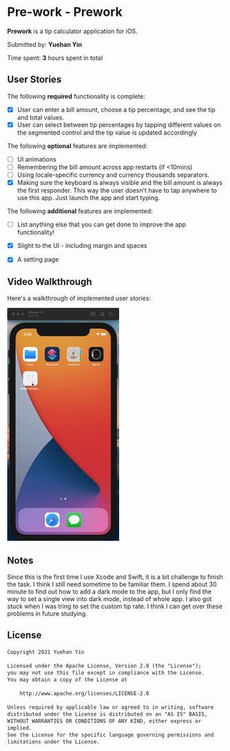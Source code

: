 # Pre-work - Prework

**Prework** is a tip calculator application for iOS.

Submitted by: **Yuehan Yin**

Time spent: **3** hours spent in total

## User Stories

The following **required** functionality is complete:

* [x] User can enter a bill amount, choose a tip percentage, and see the tip and total values.
* [x] User can select between tip percentages by tapping different values on the segmented control and the tip value is updated accordingly

The following **optional** features are implemented:

* [ ] UI animations
* [ ] Remembering the bill amount across app restarts (if <10mins)
* [ ] Using locale-specific currency and currency thousands separators.
* [x] Making sure the keyboard is always visible and the bill amount is always the first responder. This way the user doesn't have to tap anywhere to use this app. Just launch the app and start typing.

The following **additional** features are implemented:

- [ ] List anything else that you can get done to improve the app functionality!

- [x] Slight to the UI - including margin and spaces

- [x] A setting page

  

## Video Walkthrough

Here's a walkthrough of implemented user stories:

![Kapture 2021-03-10 at 15.46.57](https://raw.githubusercontent.com/sundries-hub/LifeReviewFile/master/uPic/Kapture%202021-03-10%20at%2015.46.57.gif)



## Notes

Since this is the first time I use Xcode and Swift, it is a bit challenge to finish the task. I think I still need sometime to be familiar them. I spend about 30 minute to find out how to add a dark mode to the app, but I only find the way to set a single view into dark mode, instead of whole app. I also got stuck when I was tring to set the custom tip rate. I think I can get over these problems in future studying.



## License

    Copyright 2021 Yuehan Yin
    
    Licensed under the Apache License, Version 2.0 (the "License");
    you may not use this file except in compliance with the License.
    You may obtain a copy of the License at
    
        http://www.apache.org/licenses/LICENSE-2.0
    
    Unless required by applicable law or agreed to in writing, software
    distributed under the License is distributed on an "AS IS" BASIS,
    WITHOUT WARRANTIES OR CONDITIONS OF ANY KIND, either express or implied.
    See the License for the specific language governing permissions and
    limitations under the License.
